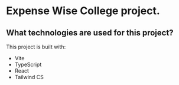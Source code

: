 # Expense Wise College project.

## What technologies are used for this project?

This project is built with:

- Vite
- TypeScript
- React
- Tailwind CS
  
